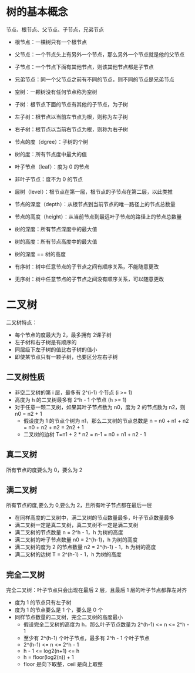 
# 树的基本概念

节点、根节点、父节点、子节点，兄弟节点

- 根节点：一棵树只有一个根节点

- 父节点：一个节点头上有另外一个节点，那么另外一个节点就是他的父节点

- 子节点：一个节点下面有其他节点，则该其他节点都是子节点

- 兄弟节点：同一个父节点之前有不同的节点，则不同的节点是兄弟节点


- 空树：一颗树没有任何节点称为空树

- 子树：根节点下面的节点有其他的子节点，为子树
- 左子树：根节点以当前左节点为根，则称为左子树
- 右子树：根节点以当前右节点为根，则称为右子树

- 节点的度（dgree）：子树的个树
- 树的度：所有节点度中最大的值
- 叶子节点（leaf）：度为 0 的节点
- 非叶子节点：度不为 0 的节点
- 层树（level）：根节点在第一层，根节点的子节点在第二层，以此类推
- 节点的深度（depth）：从根节点到当前节点的唯一路径上的节点总数量
- 节点的高度（height）：从当前节点到最远叶子节点的路径上的节点总数量
- 树的深度：所有节点深度中的最大值
- 树的高度：所有节点高度中的最大值
- 树的深度 == 树的高度
- 有序树：树中任意节点的子节点之间有顺序关系，不能随意更改
- 无序树：树中任意节点的子节点之间没有顺序关系，可以随意更改

# 二叉树

二叉树特点：
- 每个节点的度最大为 2，最多拥有 2课子树
- 左子树和右子树是有顺序的
- 同层级下左子树的值比右子树的值小
- 即使某节点只有一颗子树，也要区分左右子树

## 二叉树性质

- 非空二叉树的第 i 层，最多有 2^(i-1) 个节点 (i >= 1)
- 高度为 h 的二叉树最多有 2^h - 1 个节点 (h >= 1)
- 对于任意一颗二叉树，如果其叶子节点数为 n0，度为 2 的节点数为 n2，则 n0 = n2 + 1
  - 假设度为 1 的节点个树为 n1，那么二叉树的节点总数是 n = n0 + n1 + n2 = n0 + n2 + n2 = 2n2 + 1
  - 二叉树的边树 T=n1 + 2 * n2 = n-1 = n0 + n1 + n2 - 1


## 真二叉树

所有节点的度要么为 0，要么为 2

## 满二叉树

所有节点的度,要么为 0,要么为 2，且所有叶子节点都在最后一层


- 在同样高度的二叉树中，满二叉树的节点数量最多，叶子节点数量最多
- 满二叉树一定是真二叉树，真二叉树不一定是满二叉树
- 满二叉树的节点数量 n = 2^h - 1，h 为树的高度
- 满二叉树的叶子节点数量 n0 = 2^(h-1)，h 为树的高度
- 满二叉树的度为 2 的节点数量 n2 = 2^(h-1) - 1，h 为树的高度
- 满二叉树的边树 T = 2^(h-1) - 1，h 为树的高度

## 完全二叉树

完全二叉树：叶子节点只会出现在最后 2 层，且最后 1 层的叶子节点都靠左对齐


- 度为 1 的节点只有左子树
- 度为 1 的节点要么是 1 个，要么是 0 个
- 同样节点数量的二叉树，完全二叉树的高度最小
  - 假设完全二叉树的高度为 h，那么叶子节点数量为 2^(h-1) <= n <= 2^h - 1
  - 至少有 2^(h-1) 个叶子节点，最多有 2^h - 1 个叶子节点
  - 2^(h-1) <= n <= 2^h - 1
  - h - 1 <= log2(n+1) <= h
  - h = floor(log2(n)) + 1
  - floor 是向下取整，ceil 是向上取整

